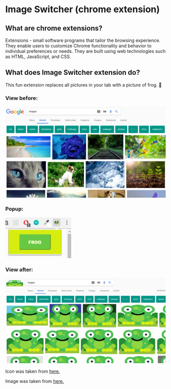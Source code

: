 # Image Switcher (chrome extension)

## What are chrome extensions?
Extensions - small software programs that tailor the browsing experience. They enable users to customize Chrome functionality and behavior to individual preferences or needs. They are built using web technologies such as HTML, JavaScript, and CSS.

## What does Image Switcher extension do?
This fun extension replaces all pictures in your tab with a picture of frog. :frog:

### View before:
![before](before.PNG)

### Popup:
![popup](popup.PNG)

### View after:
![after](after.PNG)





Icon was taken from [here.](https://www.freeiconspng.com/img/10588)

Image was taken from [here.](https://pixabay.com/en/frog-animal-comic-comic-drawing-3241108)
